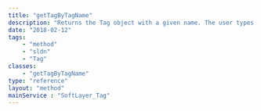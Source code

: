 ```yaml
---
title: "getTagByTagName"
description: "Returns the Tag object with a given name. The user types in the tag name and this method returns the tag with that name. "
date: "2018-02-12"
tags:
    - "method"
    - "sldn"
    - "Tag"
classes:
    - "getTagByTagName"
type: "reference"
layout: "method"
mainService : "SoftLayer_Tag"
---
```

